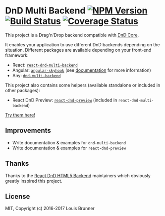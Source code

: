 # DnD Multi Backend [![NPM Version][npm-image]][npm-url] [![Build Status][travis-image]][travis-url] [![Coverage Status][coveralls-image]][coveralls-url]

This project is a Drag'n'Drop backend compatible with [DnD Core](https://github.com/react-dnd/react-dnd).

It enables your application to use different DnD backends depending on the situation. Different packages are available depending on your front-end framework:

  - React: [`react-dnd-multi-backend`](packages/react-dnd-multi-backend)
  - Angular: [`angular-skyhook`](https://github.com/cormacrelf/angular-skyhook) (see [documentation](https://cormacrelf.github.io/angular-skyhook/angular-skyhook-multi-backend/) for more information)
  - Any: [`dnd-multi-backend`](packages/dnd-multi-backend)

This project also contains some helpers (available standalone or included in other packages):

 - React DnD Preview: [`react-dnd-preview`](packages/react-dnd-preview) (included in `react-dnd-multi-backend`)

[Try them here!](https://louisbrunner.github.io/dnd-multi-backend/examples)


## Improvements

 - Write documentation & examples for `dnd-multi-backend`
 - Write documentation & examples for `react-dnd-preview`


## Thanks

Thanks to the [React DnD HTML5 Backend](https://github.com/gaearon/react-dnd-html5-backend) maintainers which obviously greatly inspired this project.


## License

MIT, Copyright (c) 2016-2017 Louis Brunner



[npm-image]: https://img.shields.io/npm/v/dnd-multi-backend.svg
[npm-url]: https://npmjs.org/package/dnd-multi-backend
[travis-image]: https://travis-ci.org/LouisBrunner/dnd-multi-backend.svg?branch=master
[travis-url]: https://travis-ci.org/LouisBrunner/dnd-multi-backend
[coveralls-image]: https://coveralls.io/repos/github/LouisBrunner/dnd-multi-backend/badge.svg?branch=master
[coveralls-url]: https://coveralls.io/github/LouisBrunner/dnd-multi-backend?branch=master

